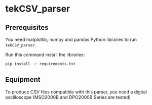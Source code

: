 # tekCSV_parser

## Prerequisites

You need matplotlib, numpy and pandas Python libraries to run `tekCSV_parser`.

Run this command install the libraries:

```bash
pip install -r requirements.txt
```

## Equipment

To produce CSV files compatible with this parser, you need a digital oscilloscope (MSO2000B and DPO2000B Series are tested)
